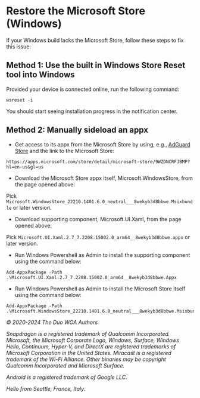 # Restore the Microsoft Store (Windows)

If your Windows build lacks the Microsoft Store, follow these steps to fix this issue:

## Method 1: Use the built in Windows Store Reset tool into Windows

Provided your device is connected online, run the following command:

```batch
wsreset -i
```

You should start seeing installation progress in the notification center.

## Method 2: Manually sideload an appx

- Get access to its appx from the Microsoft Store by using, e.g., [AdGuard Store](https://store.rg-adguard.net/) and the link to the Microsoft Store:
```batch
https://apps.microsoft.com/store/detail/microsoft-store/9WZDNCRFJBMP?hl=en-us&gl=us
```

- Download the Microsoft Store appx itself, Microsoft.WindowsStore, from the page opened above:

Pick ```Microsoft.WindowsStore_22210.1401.6.0_neutral___8wekyb3d8bbwe.Msixbundle``` or later version.

- Download supporting component, Microsoft.UI.Xaml, from the page opened above:

Pick ```Microsoft.UI.Xaml.2.7_7.2208.15002.0_arm64__8wekyb3d8bbwe.appx``` or later version.

- Run Windows Powershell as Admin to install the supporting component using the command below:

```batch
Add-AppxPackage -Path .\Microsoft.UI.Xaml.2.7_7.2208.15002.0_arm64__8wekyb3d8bbwe.Appx
```

- Run Windows Powershell as Admin to install the Microsoft Store itself using the command below:

```batch
Add-AppxPackage -Path .\Microsoft.WindowsStore_22210.1401.6.0_neutral___8wekyb3d8bbwe.Msixbundle
```

<i>© 2020-2024 The Duo WOA Authors

Snapdragon is a registered trademark of Qualcomm Incorporated. Microsoft, the Microsoft Corporate Logo, Windows, Surface, Windows Hello, Continuum, Hyper-V, and DirectX are registered trademarks of Microsoft Corporation in the United States. Miracast is a registered trademark of the Wi-Fi Alliance. Other binaries may be copyright Qualcomm Incorporated and Microsoft Surface.

Android is a registered trademark of Google LLC.

Hello from Seattle, France, Italy.</i>